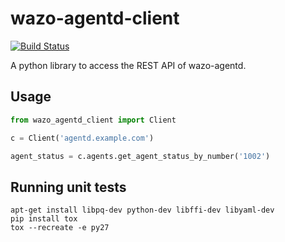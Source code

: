 # wazo-agentd-client

[![Build Status](https://jenkins.wazo.community/buildStatus/icon?job=wazo-agentd-client)](https://jenkins.wazo.community/job/wazo-agentd-client)

A python library to access the REST API of wazo-agentd.

## Usage

```python
from wazo_agentd_client import Client

c = Client('agentd.example.com')

agent_status = c.agents.get_agent_status_by_number('1002')
```


Running unit tests
------------------

```
apt-get install libpq-dev python-dev libffi-dev libyaml-dev
pip install tox
tox --recreate -e py27
```

